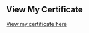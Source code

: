 ## View My Certificate

[View my certificate here](https://engineer.kodekloud.com/certificate-verification/305c347f-a004-4bb5-955f-20d446221221)